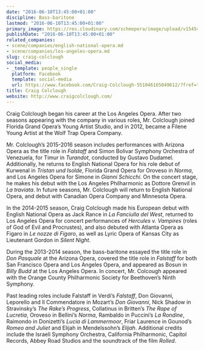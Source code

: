 ```yaml
---
date: "2016-06-10T13:45:00+01:00"
discipline: Bass-baritone
lastmod: "2016-06-10T13:45:00+01:00"
primary_image: https://res.cloudinary.com/schmopera/image/upload/v1545409169/media/webhook-uploads/1465562480377/2016-06-10---Craig-Colclough.jpg.jpg
publishDate: "2016-06-10T13:45:00+01:00"
related_companies:
- scene/companies/english-national-opera.md
- scene/companies/los-angeles-opera.md
slug: craig-colclough
social_media:
- _template: people_single
  platform: Facebook
  template: social-media
  url: https://www.facebook.com/Craig-Colclough-551046165049612/?fref=ts
title: Craig Colclough
website: http://www.craigcolclough.com/
---
```


Craig Colclough began his career at the Los Angeles Opera. After two seasons appearing with the company in various roles, Mr. Colclough joined Florida Grand Opera’s Young Artist Studio, and in 2012, became a Filene Young Artist at the Wolf Trap Opera Company.

Mr. Colclough’s 2015-2016 season includes performances with Arizona Opera as the title role in *Falstaff* and Simon Bolivar Symphony Orchestra of Venezuela, for Timur in *Turandot*, conducted by Gustavo Dudamel. Additionally, he returns to English National Opera for his role debut of Kurwenal in *Tristan und Isolde*, Florida Grand Opera for Oroveso in *Norma*, and Los Angeles Opera for Simone in *Gianni Schicchi*. On the concert stage, he makes his debut with the Los Angeles Philharmonic as Dottore Grenvil in *La traviata*. In future seasons, Mr. Colclough will return to English National Opera, and debut with Canadian Opera Company and Minnesota Opera.

In the 2014-2015 season, Craig Colclough made his European debut with English National Opera as Jack Rance in *La Fanciulla del West*, returned to Los Angeles Opera for concert performances of *Hercules v. Vampires* (roles of God of Evil and Procrustes), and also debuted with Atlanta Opera as Figaro in *Le nozze di Figaro*, as well as Lyric Opera of Kansas City as Lieutenant Gordon in *Silent Night*.

During the 2013-2014 season, the bass-baritone essayed the title role in *Don Pasquale* at the Arizona Opera, covered the title role in *Falstaff* for both San Francisco Opera and Los Angeles Opera, and appeared as Bosun in *Billy Budd* at the Los Angeles Opera. In concert, Mr. Colcough appeared with the Orange County Philharmonic Society for Beethoven’s Ninth Symphony. 

Past leading roles include Falstaff in Verdi’s *Falstaff*, Don Giovanni, Leporello and Il Commendatore in Mozart’s *Don Giovanni*, Nick Shadow in Stravinsky’s *The Rake’s Progress*, Collatinus in Britten’s *The Rape of Lucretia*, Oroveso in Bellini’s *Norma*, Rambaldo in Puccini’s *La Rondine*, Raimondo in Donizetti’s *Lucia di Lammermoor*, Friar Laurence in Gounod’s *Romeo and Juliet* and Elijah in Mendelssohn’s *Elijah*. Additional credits include the Israeli Symphony Orchestra, California Philharmonic, Capitol Records, Abbey Road Studios and the soundtrack of the film *Rolled*.
